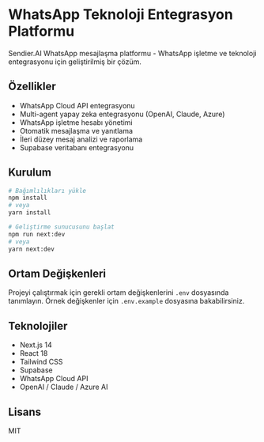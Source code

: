 # WhatsApp Teknoloji Entegrasyon Platformu

Sendier.AI WhatsApp mesajlaşma platformu - WhatsApp işletme ve teknoloji entegrasyonu için geliştirilmiş bir çözüm.

## Özellikler

- WhatsApp Cloud API entegrasyonu
- Multi-agent yapay zeka entegrasyonu (OpenAI, Claude, Azure)
- WhatsApp işletme hesabı yönetimi
- Otomatik mesajlaşma ve yanıtlama
- İleri düzey mesaj analizi ve raporlama
- Supabase veritabanı entegrasyonu

## Kurulum

```bash
# Bağımlılıkları yükle
npm install
# veya
yarn install

# Geliştirme sunucusunu başlat
npm run next:dev
# veya
yarn next:dev
```

## Ortam Değişkenleri

Projeyi çalıştırmak için gerekli ortam değişkenlerini `.env` dosyasında tanımlayın. Örnek değişkenler için `.env.example` dosyasına bakabilirsiniz.

## Teknolojiler

- Next.js 14
- React 18
- Tailwind CSS
- Supabase
- WhatsApp Cloud API
- OpenAI / Claude / Azure AI

## Lisans

MIT